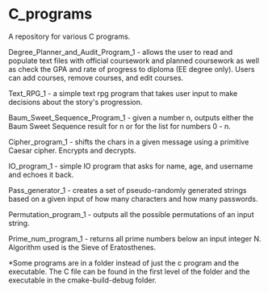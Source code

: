# C_programs
A repository for various C programs.

Degree_Planner_and_Audit_Program_1 - allows the user to read and populate text files with official coursework and planned coursework as well as check the GPA and rate of progress to diploma (EE degree only). Users can add courses, remove courses, and edit courses.

Text_RPG_1 - a simple text rpg program that takes user input to make decisions about the story's progression.

Baum_Sweet_Sequence_Program_1 - given a number n, outputs either the Baum Sweet Sequence result for n or for the list for numbers 0 - n.

Cipher_program_1 - shifts the chars in a given message using a primitive Caesar cipher. Encrypts and decrypts.

IO_program_1 - simple IO program that asks for name, age, and username and echoes it back.

Pass_generator_1 - creates a set of pseudo-randomly generated strings based on a given input of how many characters and how many passwords.

Permutation_program_1 - outputs all the possible permutations of an input string.

Prime_num_program_1 - returns all prime numbers below an input integer N. Algorithm used is the Sieve of Eratosthenes.

*Some programs are in a folder instead of just the c program and the executable. The C file can be found in the first level of the folder and the executable in the cmake-build-debug folder.
